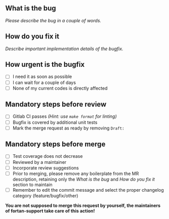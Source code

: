 <!--
ICON

---------------------------------------------------------------
Copyright (C) 2004-2024, DWD, MPI-M, DKRZ, KIT, ETH, MeteoSwiss
Contact information: icon-model.org

See AUTHORS.TXT for a list of authors
See LICENSES/ for license information
SPDX-License-Identifier: CC0-1.0
---------------------------------------------------------------
-->

## What is the bug
_Please describe the bug in a couple of words._
## How do you fix it
_Describe important implementation details of the bugfix._

## How urgent is the bugfix
- [ ] I need it as soon as possible
- [ ] I can wait for a couple of days
- [ ] None of my current codes is directly affected

## Mandatory steps before review
- [ ] Gitlab CI passes _(Hint: use `make format` for linting)_ 
- [ ] Bugfix is covered by additional unit tests
- [ ] Mark the merge request as ready by removing `Draft:`

## Mandatory steps before merge
- [ ] Test coverage does not decrease
- [ ] Reviewed by a maintainer
- [ ] Incorporate review suggestions
- [ ] Prior to merging, please remove any boilerplate from the MR description, retaining only the _What is the bug_ and _How do you fix it_ section to maintain 
- [ ] Remember to edit the commit message and select the proper changelog category (feature/bugfix/other)

**You are not supposed to merge this request by yourself, the maintainers of fortan-support take care of this action!**
